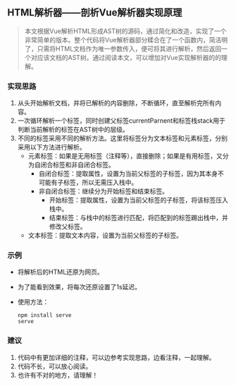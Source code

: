 ## HTML解析器——剖析Vue解析器实现原理

>本文根据Vue解析HTML形成AST树的源码，通过简化和改造，实现了一个非常简单的版本。整个代码将Vue解析器部分糅合在了一个函数内，简洁明了，只需将HTML文档作为唯一参数传入，便可将其进行解析，然后返回一个对应该文档的AST树。通过阅读本文，可以增加对Vue实现解析器的的理解。

### 实现思路

1. 从头开始解析文档，并将已解析的内容删除，不断循环，直至解析完所有内容。
2. 一次循环解析一个标签，同时创建父标签currentParnent和标签栈stack用于判断当前解析的标签在AST树中的层级。
3. 不同的标签采用不同的解析方法。这里将标签分为文本标签和元素标签，分别采用以下方法进行解析。
	- 元素标签：如果是无用标签（注释等），直接删除；如果是有用标签，又分为自闭合标签和非自闭合标签。
		- 自闭合标签：提取属性，设置为当前父标签的子标签，因为其本身不可能有子标签，所以无需压入栈中。
		- 非自闭合标签：继续分为开始标签和结束标签。
			- 开始标签：提取属性，设置为当前父标签的子标签，将该标签压入栈中。
			- 结束标签：与栈中的标签进行匹配，将匹配到的标签踢出栈中，并修改父标签。
	- 文本标签：提取文本内容，设置为当前父标签的子标签。

### 示例

- 将解析后的HTML还原为网页。

- 为了能看到效果，将每次还原设置了1s延迟。

- 使用方法：

	```
	npm install serve
	serve
	```

### 建议

1. 代码中有更加详细的注释，可以边参考实现思路，边看注释，一起理解。
2. 代码不长，可以放心阅读。
3. 也许有不对的地方，请理解！